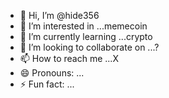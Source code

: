 - 👋 Hi, I’m @hide356
- 👀 I’m interested in ...memecoin
- 🌱 I’m currently learning ...crypto
- 💞️ I’m looking to collaborate on ...?
- 📫 How to reach me ...X
- 😄 Pronouns: ...
- ⚡ Fun fact: ...

<!---
hide356/hide356 is a ✨ special ✨ repository because its `README.md` (this file) appears on your GitHub profile.
You can click the Preview link to take a look at your changes.
--->
